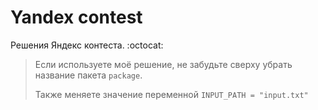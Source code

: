 # Yandex contest

Решения Яндекс контеста. :octocat:

> Если используете моё решение, не забудьте сверху убрать
> название пакета `package`.
> 
> Также меняете значение переменной `INPUT_PATH = "input.txt"`
